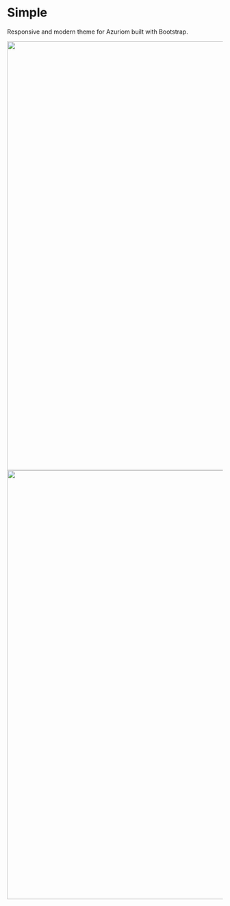 # Simple

Responsive and modern theme for Azuriom built with Bootstrap.

<img src="https://cdn.discordapp.com/attachments/880144083077722142/1363588906603516135/main-page.png?ex=680694a1&is=68054321&hm=c7973796a4741b71afafc941fc397056e217261abe9e52eb7943cbc0798decd3&" width="1000">
<img src="https://cdn.discordapp.com/attachments/880144083077722142/1363588907001839636/vote-page.png?ex=680694a1&is=68054321&hm=b97bc27594f0fe65156f8682d1ee9efe87f49c0e9ee3f854a44283a995aab946&" width="1000">

